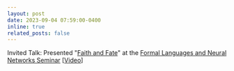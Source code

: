 ```yaml
---
layout: post
date: 2023-09-04 07:59:00-0400
inline: true
related_posts: false
---
```


Invited Talk: Presented "[Faith and Fate](https://arxiv.org/abs/2305.18654)" at the [Formal Languages and Neural Networks Seminar](https://flann.super.site/) [[Video](https://youtu.be/I_JrRMqL8zk?si=MByzQXZUlCfSH37U)]
